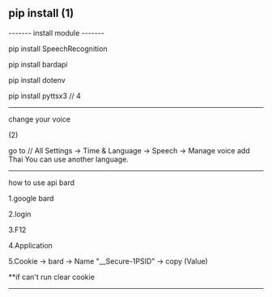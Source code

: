 pip install
(1)
-------------------------------
-------  install module  -------

pip install SpeechRecognition

pip install bardapi

pip install dotenv

pip install pyttsx3 // 4 

-------------------------------

change your voice

(2)

 go to // All Settings -> Time & Language -> Speech
  -> Manage voice add Thai
You can use another language.

-------------------------------

how to use api bard

1.google bard

2.login

3.F12

4.Application

5.Cookie -> bard -> Name "__Secure-1PSID" -> copy (Value)

**if can't run clear cookie

-------------------------------

